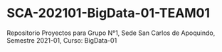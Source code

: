 # SCA-202101-BigData-01-TEAM01
Repositorio Proyectos para Grupo N°1, Sede San Carlos de Apoquindo, Semestre 2021-01, Curso: BigData-01
